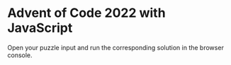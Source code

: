 # Advent of Code 2022 with JavaScript

Open your puzzle input and run the corresponding solution in the browser console.
